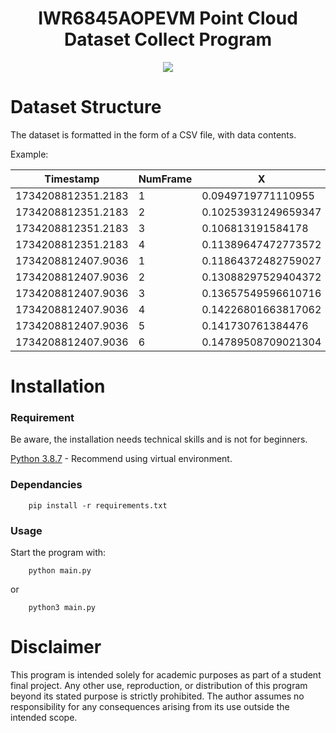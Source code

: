 <h1 align="center">IWR6845AOPEVM Point Cloud Dataset Collect Program</h1>

<p align="center">
    <img src="https://img.shields.io/badge/python-3670A0?style=for-the-badge&logo=python&logoColor=ffdd54" style="vertical-align:middle">
</p>

<h1>Dataset Structure</h1>

<p> The dataset is formatted in the form of a CSV file, with data contents.</p>
<p>Example:</p>

| Timestamp          | NumFrame | X                   | Y                  | Z                  | Doppler             | Intensity          |
| ------------------ | -------- | ------------------- | ------------------ | ------------------ | ------------------- | ------------------ |
| 1734208812351.2183 | 1        | 0.0949719771110955  | 0.8744783838644521 | 0.6865927213587182 | -0.904680024163099  | 38.1199991479516   |
| 1734208812351.2183 | 2        | 0.10253931249659347 | 0.8385526233420711 | 0.7393963128589076 | -0.6263600167294499 | 56.639998733997345 |
| 1734208812351.2183 | 3        | 0.106813191584178   | 0.8735038282359007 | 0.6868538527523678 | -0.6263600167294499 | 40.51999909430742  |
| 1734208812351.2183 | 4        | 0.11389647472773572 | 0.8375073100714115 | 0.7396764037056183 | -0.6263600167294499 | 64.23999856412411  |
| 1734208812407.9036 | 1        | 0.11864372482759027 | 0.8724149458948165 | 0.6871456178963138 | -0.6263600167294499 | 42.51999904960394  |
| 1734208812407.9036 | 2        | 0.13088297529404372 | 0.8002810640018544 | 0.792828459257942  | -0.6263600167294499 | 74.35999833792448  |
| 1734208812407.9036 | 3        | 0.13657549596610716 | 0.8350878560239395 | 0.7403246944637627 | -0.6263600167294499 | 72.51999837905169  |
| 1734208812407.9036 | 4        | 0.14226801663817062 | 0.8698946480460248 | 0.6878209296695834 | -0.6263600167294499 | 43.99999901652336  |
| 1734208812407.9036 | 5        | 0.141730761384476   | 0.7989644298150193 | 0.7931812503250317 | -0.6263600167294499 | 86.63999806344509  |
| 1734208812407.9036 | 6        | 0.14789508709021304 | 0.8337139571905049 | 0.7406928295466635 | -0.6263600167294499 | 81.35999818146229  |

<h1>Installation</h1>
<h3>Requirement</h3>
<p>
    Be aware, the installation needs technical skills and is not for beginners.
</p>

<p>
    <a href="https://www.python.org/downloads/release/python-387/" fole="italic"
    >Python 3.8.7</a>
    -   Recommend using virtual environment.
<p>

<h3>Dependancies</h3>

```
    pip install -r requirements.txt
```

<h3>Usage</h3>
<p>
    Start the program with:
</p>

```
    python main.py
```

or

```
    python3 main.py
```

<h1>Disclaimer</h1>
<p>
    This program is intended solely for academic purposes as part of a student final project. Any other use, reproduction, or distribution of this program beyond its stated purpose is strictly prohibited. The author assumes no responsibility for any consequences arising from its use outside the intended scope.
</p>
